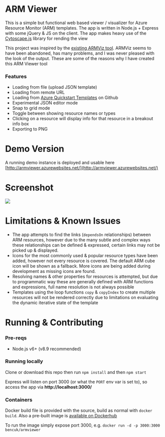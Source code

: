 # ARM Viewer
This is a simple but functional web based viewer / visualizer for Azure Resource Monitor (ARM) templates. The app is written in Node.js + Express with some jQuery & JS on the client. The app makes heavy use of the [Cytoscape.js](http://js.cytoscape.org/) library for rending the view 

This project was inspired by the [existing ARMViz tool](https://github.com/armviz/armviz.io). ARMViz seems to have been abandoned, has many problems, and I was never pleased with the look of the output. These are some of the reasons why I have created this ARM Viewer tool

### Features
- Loading from file (upload JSON template)
- Loading from remote URL
- Loading from [Azure Quickstart Templates](https://github.com/Azure/azure-quickstart-templates) on Github
- Experimental JSON editor mode
- Snap to grid mode
- Toggle between showing resource names or types
- Clicking on a resource will display info for that resource in a breakout info box
- Exporting to PNG

# Demo Version
A running demo instance is deployed and usable here [http://armviewer.azurewebsites.net/](http://armviewer.azurewebsites.net/)

# Screenshot
![](https://user-images.githubusercontent.com/14982936/34101628-306b405a-e3de-11e7-821d-3458b73a5f53.png)

# Limitations & Known Issues 
- The app attempts to find the links (`dependsOn` relationships) between ARM resources, however due to the many subtle and complex ways these relationships can be defined & expressed, certain links may not be picked up & displayed.
- Icons for the most commonly used & popular resource types have been added, however not every resource is covered. The default ARM cube icon will be shown as a fallback. More icons are being added during development as missing icons are found. 
- Resolving names & other properties for resources is attempted, but due to programmatic way these are generally defined with ARM functions and expressions, full name resolution is not always possible
- Templates using the loop functions `copy` & `copyIndex` to create multiple resources will not be rendered correctly due to limitations on evaluating the dynamic iterative state of the template     

# Running & Contributing
### Pre-reqs
- Node.js v6+ (v8.9 recommended)

### Running locally
Clone or download this repo then run `npm install` and then `npm start`

Express will listen on port 3000 (or what the `PORT` env var is set to), so access the app via **http://localhost:3000/**

### Containers 
Docker build file is provided with the source, build as normal with `docker build`. Also a pre-built image is [available on Dockerhub](https://hub.docker.com/r/bencuk/armviewer/)

To run the image simply expose port 3000, e.g. `docker run -d -p 3000:3000 bencuk/armviewer`